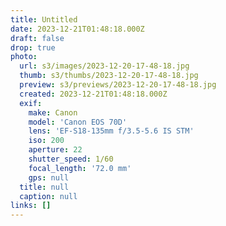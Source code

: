 ```yaml
---
title: Untitled
date: 2023-12-21T01:48:18.000Z
draft: false
drop: true
photo:
  url: s3/images/2023-12-20-17-48-18.jpg
  thumb: s3/thumbs/2023-12-20-17-48-18.jpg
  preview: s3/previews/2023-12-20-17-48-18.jpg
  created: 2023-12-21T01:48:18.000Z
  exif:
    make: Canon
    model: 'Canon EOS 70D'
    lens: 'EF-S18-135mm f/3.5-5.6 IS STM'
    iso: 200
    aperture: 22
    shutter_speed: 1/60
    focal_length: '72.0 mm'
    gps: null
  title: null
  caption: null
links: []
---
```

